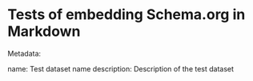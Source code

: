 # Tests of embedding Schema.org in Markdown

Metadata:
<div itemscope itemtype="http://schema.org/Dataset">
  name: <span itemprop="name">Test dataset name</span>
  description: <span itemprop="description">Description of the test dataset</span>
</div>
